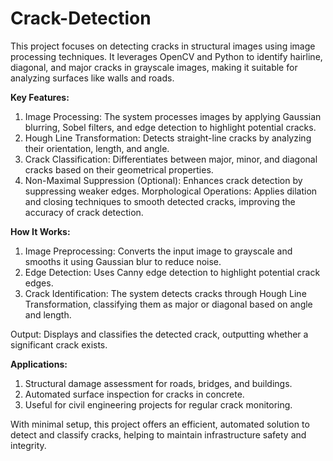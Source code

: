 # Crack-Detection
This project focuses on detecting cracks in structural images using image processing techniques. It leverages OpenCV and Python to identify hairline, diagonal, and major cracks in grayscale images, making it suitable for analyzing surfaces like walls and roads.

**Key Features:**
1. Image Processing: The system processes images by applying Gaussian blurring, Sobel filters, and edge detection to highlight potential cracks.
2. Hough Line Transformation: Detects straight-line cracks by analyzing their orientation, length, and angle.
3. Crack Classification: Differentiates between major, minor, and diagonal cracks based on their geometrical properties.
4. Non-Maximal Suppression (Optional): Enhances crack detection by suppressing weaker edges.
Morphological Operations: Applies dilation and closing techniques to smooth detected cracks, improving the accuracy of crack detection.

**How It Works:**
1. Image Preprocessing: Converts the input image to grayscale and smooths it using Gaussian blur to reduce noise.
2. Edge Detection: Uses Canny edge detection to highlight potential crack edges.
3. Crack Identification: The system detects cracks through Hough Line Transformation, classifying them as major or diagonal based on angle and length.
   
Output: Displays and classifies the detected crack, outputting whether a significant crack exists.

**Applications:**
1. Structural damage assessment for roads, bridges, and buildings.
2. Automated surface inspection for cracks in concrete.
3. Useful for civil engineering projects for regular crack monitoring.
   
With minimal setup, this project offers an efficient, automated solution to detect and classify cracks, helping to maintain infrastructure safety and integrity.
